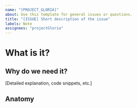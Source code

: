 ```yaml
---
name: "[PROJECT_GLORIA]"
about: Use this template for general issues or questions.
title: "[ISSUE] Short description of the issue"
labels: Note
assignees: "projectGloria"
---
```


# What is it?

## Why do we need it?

[Detailed explanation, code snippets, etc.]

## Anatomy

```jsx

```
